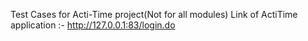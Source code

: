Test Cases for Acti-Time project(Not for all modules) 
Link of ActiTime application :- http://127.0.0.1:83/login.do
